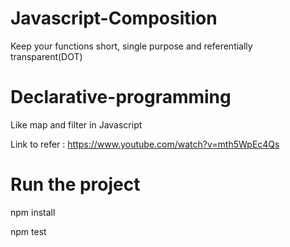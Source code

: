 # Javascript-Composition

Keep your functions short, single purpose and referentially transparent(DOT)


# Declarative-programming
Like map and filter in Javascript 


Link to refer :
https://www.youtube.com/watch?v=mth5WpEc4Qs


# Run the project
npm install

npm test
